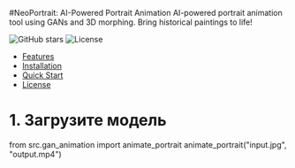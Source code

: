#NeoPortrait: AI-Powered Portrait Animation
AI-powered portrait animation tool using GANs and 3D morphing. Bring historical paintings to life!

![GitHub stars](https://img.shields.io/github/stars/yourusername/PortraitLive?style=social)
![License](https://img.shields.io/badge/License-MIT-blue)

- [Features](#features)
- [Installation](#install)
- [Quick Start](#quick)
- [License](#license)

# 1. Загрузите модель
from src.gan_animation import animate_portrait
animate_portrait("input.jpg", "output.mp4")
